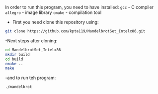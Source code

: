 In order to run this program, you need to have installed:
`gcc` - C compiler
`allegro` - image library
`cmake` - compilation tool

- First you need clone this repository using:
```bash
git clone https://github.com/kpta119/MandelbrotSet_Intelx86.git
```
-Next steps after cloning:
```bash
cd MandelbrotSet_Intelx86
mkdir build
cd build
cmake ..
make
```
-and to run teh program:
```bash
./mandelbrot
```
